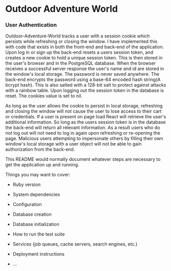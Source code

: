 # Outdoor Adventure World










### User Authentication
Outdoor-Adventure-World tracks a user with a session cookie which persists while refreshing or closing the window. I have implemented this with code that exists in both the front-end and back-end of the application. Upon log in or sign up the back-end resets a users session token, and creates a new cookie to hold a unique session token. This is then stored in the user's browser and in the PostgreSQL database. When the browser receives a successful server response the user's name and id are stored in the window's local storage.
The password is never saved anywhere. The back-end encrypts the password using a base-64 encoded hash string(A bcrypt hash). This is also salted with a 128-bit salt to protect against attacks with a rainbow table.
Upon logging out the session token in the database is reset. The cookies value is set to nil.

As long as the user allows the cookie to persist in local storage, refreshing and closing the window will not cause the user to lose access to their cart or credentials. If a user is present on page load React will retrieve the user's additional information. So long as the users session token is in the database the back-end will return all relevant information. As a result users who do not log out will not need to log in again upon refreshing or re-opening the page.
Malicious users attempting to impersonate others by filling their own window's local storage with a user object will not be able to gain authorization from the back-end.









This README would normally document whatever steps are necessary to get the
application up and running.

Things you may want to cover:

* Ruby version

* System dependencies

* Configuration

* Database creation

* Database initialization

* How to run the test suite

* Services (job queues, cache servers, search engines, etc.)

* Deployment instructions

* ...
